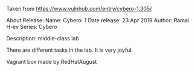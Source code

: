 Taken from https://www.vulnhub.com/entry/cybero-1,305/ 

About Release:
    Name: Cybero: 1
    Date release: 23 Apr 2019
    Author: Ramal H-ev
    Series: Cybero

Description:
middle-class lab

There are different tasks in the lab. It is very joyful.

Vagrant box made by RedHatAugust
